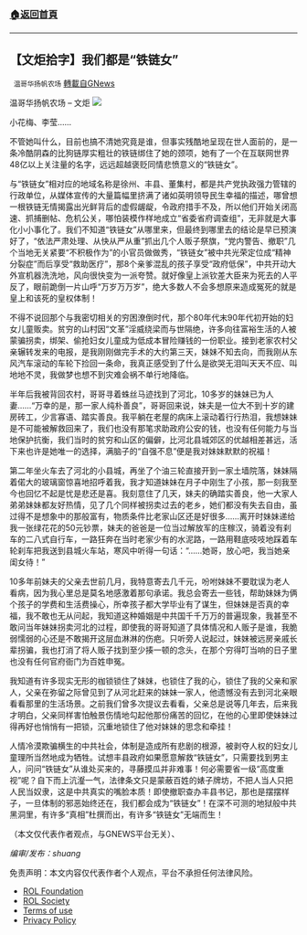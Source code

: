 ###  [:house:返回首頁](https://github.com/ourhimalayas/txt)
---


## 【文炬拾字】我们都是“铁链女”
` 温哥华扬帆农场` [轉載自GNews](https://gnews.org/zh-hans/2051277/)

温哥华扬帆农场 – 文炬
![](https://assets.gnews.org/wp-content/uploads/2021/11/专栏图新-1.jpg)


小花梅、李莹……

不管她叫什么，目前也搞不清她究竟是谁，但事实残酷地呈现在世人面前的，是一条冷酷阴森的比狗链厚实粗壮的铁链绑住了她的颈项，她有了一个在互联网世界48亿以上关注量的名字，远远超越褒贬同情悲愤意义的“铁链女”。

与“铁链女”相对应的地域名称是徐州、丰县、董集村，都是共产党执政强力管辖的行政单位，从媒体宣传的大量篇幅里挤满了诸如英明领导民生幸福的描述，哪曾想一根铁链无情揭露出光鲜背后的虚假龌龊，令政府措手不及，所以他们开始关闭高速、抓捕删帖、危机公关，哪怕装模作样地成立“省委省府调查组”，无非就是大事化小小事化了。我们不知道“铁链女”从哪里来，但最终到哪里去的结论是早已预演好了，“依法严肃处理、从快从严从重”抓出几个人贩子祭旗，“党内警告、撤职”几个当地无关紧要“不积极作为”的小官员做做秀，“铁链女”被中共光荣定位成“精神分裂症”而后享受“救助医疗”，那8个亲爹混乱的孩子享受“政府低保”，中共开动大外宣机器洗洗地，风向很快变为一派夸赞。就好像皇上派钦差大臣来为死去的人平反了，眼前跪倒一片山呼“万岁万万岁”，绝大多数人不会多想原来造成冤死的就是皇上和该死的皇权体制！

不得不说回那个与我密切相关的穷困潦倒时代，那个80年代末90年代初开始的妇女儿童贩卖。贫穷的山村因“文革”淫威绕梁而与世隔绝，许多向往富裕生活的人被蒙骗拐卖，绑架、偷抢妇女儿童成为低成本冒险赚钱的一份职业。接到老家农村父亲辗转发来的电报，是我刚刚做完手术的大约第三天，妹妹不知去向，而我刚从东风汽车滚动的车轮下捡回一条命，我真正感受到了什么是欲哭无泪叫天天不应、叫地地不灵，我做梦也想不到灾难会祸不单行地降临。

半年后我被背回农村，哥哥寻着蛛丝马迹找到了河北，10多岁的妹妹已为人妻……“万幸的是，那一家人纯朴善良”，哥哥回来说，妹夫是一位大不到十岁的建房砖工，少言寡语、踏实善良。我平躺在老屋的病床上滚动着行行热泪，我想妹妹是不可能被解救回来了，我们也没有那笔求助政府公安的钱，也没有任何能力与当地保护抗衡，我们当时的贫穷和山区的偏僻，比河北县城郊区的优越相差甚远，活下来也许是她唯一的选择，满脑子的“自强不息”便是我对妹妹默默的祝福！

第二年坐火车去了河北的小县城，再坐了个油三轮直接开到一家土墙院落，妹妹隔着偌大的玻璃窗惊喜地招呼着我，我才知道妹妹在月子中刚生了小孩，那一刻我至今也回忆不起是忧是悲还是喜。我刻意住了几天，妹夫的确踏实善良，他一大家人弟弟妹妹都友好热情，见了几个同样被拐卖过去的老乡，她们都没有失去自由，虽过得不是想象中的那般富有，物质条件比老家山区还是好很多……离开时妹妹递给我一张绿花花的50元钞票，妹夫的爸爸是一位当过解放军的庄稼汉，骑着没有刹车的二八式自行车，一路狂奔在当时老家少有的水泥路，一路用鞋底吱吱地踩着车轮刹车把我送到县城火车站，寒风中听得一句话：“……她哥，放心吧，我当她亲闺女待！”

10多年前妹夫的父亲去世前几月，我特意寄去几千元，吩咐妹妹不要耽误为老人看病，因为我心里总是莫名地感激着那句承诺。我总会寄去一些钱，帮助妹妹为俩个孩子的学费和生活费操心，所幸孩子都大学毕业有了谋生，但妹妹是否真的幸福，我不敢也无从问起，我知道这种婚姻是中共国千千万万的普遍现象，我甚至不敢问当年妹妹拐卖河北的过程，即使我的哥哥知道了具体情况和人贩子是谁，我脆弱懦弱的心还是不敢揭开这层血淋淋的伤疤。只听旁人说起过，妹妹被远房亲戚长辈拐骗，我也打消了将人贩子找到至少揍一顿的念头，在那个穷得叮当响的日子里也没有任何官府衙门为百姓申冤。

我知道有许多现实无形的枷锁锁住了妹妹，也锁住了我的心，锁住了我的父亲和家人，父亲在弥留之际曾见到了从河北赶来的妹妹一家人，他遗憾没有去到河北亲眼看看那里的生活场景。之前我们曾多次提议去看看，父亲总是说等几年去，后来我才明白，父亲同样害怕触景伤情地勾起他那份痛苦的回忆，在他的心里即使妹妹过得再好也悄悄有一把锁，沉重地锁住了他对妹妹的思念和牵挂！

人情冷漠欺骗横生的中共社会，体制是造成所有悲剧的根源，被剥夺人权的妇女儿童理所当然地成为牺牲。试想丰县政府如果愿意解救“铁链女”，只需要找到男主人，问问“铁链女”从谁处买来的，寻藤摸瓜并非难事！何必需要省一级“高度重视”呢？自下而上沆瀣一气，法律条文只是蒙蔽百姓的婊子牌坊，不把人当人只把人民当奴隶，这是中共真实的嘴脸本质！即使撤职查办丰县书记，那也是摆摆样子，一旦体制的邪恶始终还在，我们都会成为“铁链女”！在深不可测的地狱般中共黑洞里，有许多“真相”杜撰而出，有许多“铁链女”无端而生！

（本文仅代表作者观点，与GNEWS平台无关）、

*编审/发布：shuang*

 

免责声明：本文内容仅代表作者个人观点，平台不承担任何法律风险。

- [ROL Foundation](https://rolfoundation.org/)
- [ROL Society](https://rolsociety.org/)
- [Terms of use](https://gnews.org/terms-of-use-3/)
- [Privacy Policy](https://gnews.org/privacy-policy/)
